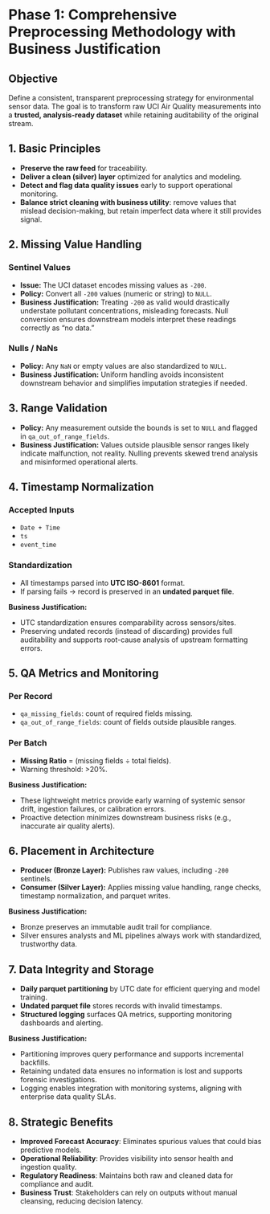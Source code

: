 # Phase 1: Comprehensive Preprocessing Methodology with Business Justification

## Objective
Define a consistent, transparent preprocessing strategy for environmental sensor data. The goal is to transform raw UCI Air Quality measurements into a **trusted, analysis-ready dataset** while retaining auditability of the original stream.


## 1. Basic Principles
- **Preserve the raw feed** for traceability.  
- **Deliver a clean (silver) layer** optimized for analytics and modeling.  
- **Detect and flag data quality issues** early to support operational monitoring.  
- **Balance strict cleaning with business utility**: remove values that mislead decision-making, but retain imperfect data where it still provides signal.


## 2. Missing Value Handling

### Sentinel Values
- **Issue:** The UCI dataset encodes missing values as `-200`.  
- **Policy:** Convert all `-200` values (numeric or string) to `NULL`.  
- **Business Justification:** Treating `-200` as valid would drastically understate pollutant concentrations, misleading forecasts. Null conversion ensures downstream models interpret these readings correctly as “no data.”

### Nulls / NaNs
- **Policy:** Any `NaN` or empty values are also standardized to `NULL`.  
- **Business Justification:** Uniform handling avoids inconsistent downstream behavior and simplifies imputation strategies if needed.


## 3. Range Validation

- **Policy:** Any measurement outside the bounds is set to `NULL` and flagged in `qa_out_of_range_fields`.  
- **Business Justification:** Values outside plausible sensor ranges likely indicate malfunction, not reality. Nulling prevents skewed trend analysis and misinformed operational alerts.


## 4. Timestamp Normalization

### Accepted Inputs
- `Date + Time`
- `ts`
- `event_time`

### Standardization
- All timestamps parsed into **UTC ISO-8601** format.  
- If parsing fails → record is preserved in an **undated parquet file**.

**Business Justification:**
- UTC standardization ensures comparability across sensors/sites.  
- Preserving undated records (instead of discarding) provides full auditability and supports root-cause analysis of upstream formatting errors.

## 5. QA Metrics and Monitoring

### Per Record
- `qa_missing_fields`: count of required fields missing.  
- `qa_out_of_range_fields`: count of fields outside plausible ranges.  

### Per Batch
- **Missing Ratio** = (missing fields ÷ total fields).  
- Warning threshold: >20%.  

**Business Justification:**
- These lightweight metrics provide early warning of systemic sensor drift, ingestion failures, or calibration errors.  
- Proactive detection minimizes downstream business risks (e.g., inaccurate air quality alerts).


## 6. Placement in Architecture

- **Producer (Bronze Layer):** Publishes raw values, including `-200` sentinels.  
- **Consumer (Silver Layer):** Applies missing value handling, range checks, timestamp normalization, and parquet writes.  

**Business Justification:**
- Bronze preserves an immutable audit trail for compliance.  
- Silver ensures analysts and ML pipelines always work with standardized, trustworthy data.


## 7. Data Integrity and Storage

- **Daily parquet partitioning** by UTC date for efficient querying and model training.  
- **Undated parquet file** stores records with invalid timestamps.  
- **Structured logging** surfaces QA metrics, supporting monitoring dashboards and alerting.  

**Business Justification:**
- Partitioning improves query performance and supports incremental backfills.  
- Retaining undated data ensures no information is lost and supports forensic investigations.  
- Logging enables integration with monitoring systems, aligning with enterprise data quality SLAs.


## 8. Strategic Benefits

- **Improved Forecast Accuracy**: Eliminates spurious values that could bias predictive models.  
- **Operational Reliability**: Provides visibility into sensor health and ingestion quality.  
- **Regulatory Readiness**: Maintains both raw and cleaned data for compliance and audit.  
- **Business Trust**: Stakeholders can rely on outputs without manual cleansing, reducing decision latency.  